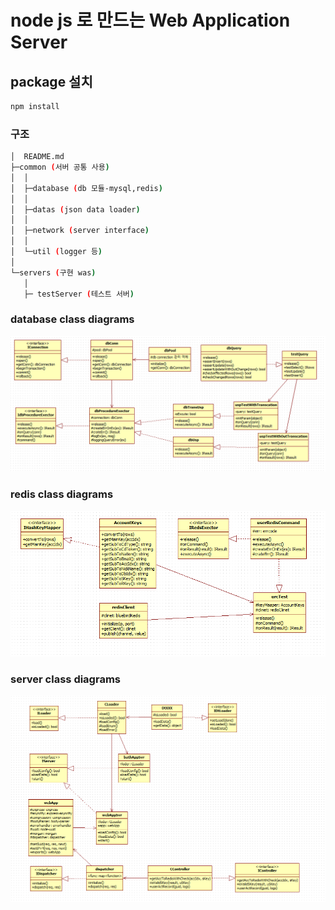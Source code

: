# node js 로 만드는 Web Application Server

## package 설치
```md
npm install
```

### 구조

```sh
│  README.md
├─common (서버 공통 사용)
│  │ 
│  ├─database (db 모듈-mysql,redis)
│  │
│  ├─datas (json data loader)
│  │ 
│  ├─network (server interface)
│  │ 
│  └─util (logger 등)
│
└─servers (구현 was)
   │ 
   ├─ testServer (테스트 서버) 
```

### database class diagrams
![databaseClassDiagrams](/common/database/mysql/databaseClassDiagrams.png)


### redis class diagrams
![redisClassDiagrams](/common/database/redis/redisClassDiagrams.png)


### server class diagrams
![server](/common/server.png)